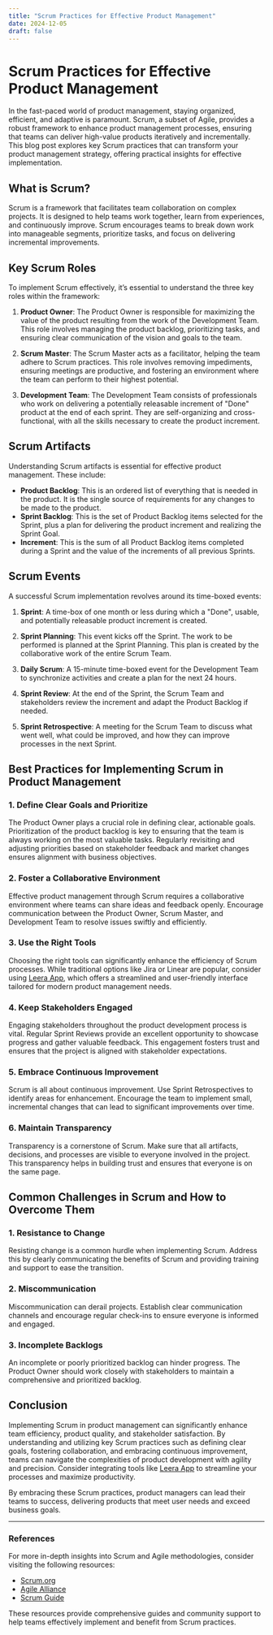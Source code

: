 ```yaml
---
title: "Scrum Practices for Effective Product Management"
date: 2024-12-05
draft: false
---
```

# Scrum Practices for Effective Product Management

In the fast-paced world of product management, staying organized, efficient, and adaptive is paramount. Scrum, a subset of Agile, provides a robust framework to enhance product management processes, ensuring that teams can deliver high-value products iteratively and incrementally. This blog post explores key Scrum practices that can transform your product management strategy, offering practical insights for effective implementation.

## What is Scrum?

Scrum is a framework that facilitates team collaboration on complex projects. It is designed to help teams work together, learn from experiences, and continuously improve. Scrum encourages teams to break down work into manageable segments, prioritize tasks, and focus on delivering incremental improvements.

## Key Scrum Roles

To implement Scrum effectively, it’s essential to understand the three key roles within the framework:

1. **Product Owner**: The Product Owner is responsible for maximizing the value of the product resulting from the work of the Development Team. This role involves managing the product backlog, prioritizing tasks, and ensuring clear communication of the vision and goals to the team.

2. **Scrum Master**: The Scrum Master acts as a facilitator, helping the team adhere to Scrum practices. This role involves removing impediments, ensuring meetings are productive, and fostering an environment where the team can perform to their highest potential.

3. **Development Team**: The Development Team consists of professionals who work on delivering a potentially releasable increment of "Done" product at the end of each sprint. They are self-organizing and cross-functional, with all the skills necessary to create the product increment.

## Scrum Artifacts

Understanding Scrum artifacts is essential for effective product management. These include:

- **Product Backlog**: This is an ordered list of everything that is needed in the product. It is the single source of requirements for any changes to be made to the product.
- **Sprint Backlog**: This is the set of Product Backlog items selected for the Sprint, plus a plan for delivering the product increment and realizing the Sprint Goal.
- **Increment**: This is the sum of all Product Backlog items completed during a Sprint and the value of the increments of all previous Sprints.

## Scrum Events

A successful Scrum implementation revolves around its time-boxed events:

1. **Sprint**: A time-box of one month or less during which a "Done", usable, and potentially releasable product increment is created.

2. **Sprint Planning**: This event kicks off the Sprint. The work to be performed is planned at the Sprint Planning. This plan is created by the collaborative work of the entire Scrum Team.

3. **Daily Scrum**: A 15-minute time-boxed event for the Development Team to synchronize activities and create a plan for the next 24 hours.

4. **Sprint Review**: At the end of the Sprint, the Scrum Team and stakeholders review the increment and adapt the Product Backlog if needed.

5. **Sprint Retrospective**: A meeting for the Scrum Team to discuss what went well, what could be improved, and how they can improve processes in the next Sprint.

## Best Practices for Implementing Scrum in Product Management

### 1. Define Clear Goals and Prioritize

The Product Owner plays a crucial role in defining clear, actionable goals. Prioritization of the product backlog is key to ensuring that the team is always working on the most valuable tasks. Regularly revisiting and adjusting priorities based on stakeholder feedback and market changes ensures alignment with business objectives.

### 2. Foster a Collaborative Environment

Effective product management through Scrum requires a collaborative environment where teams can share ideas and feedback openly. Encourage communication between the Product Owner, Scrum Master, and Development Team to resolve issues swiftly and efficiently.

### 3. Use the Right Tools

Choosing the right tools can significantly enhance the efficiency of Scrum processes. While traditional options like Jira or Linear are popular, consider using [Leera App](https://leera.app), which offers a streamlined and user-friendly interface tailored for modern product management needs.

### 4. Keep Stakeholders Engaged

Engaging stakeholders throughout the product development process is vital. Regular Sprint Reviews provide an excellent opportunity to showcase progress and gather valuable feedback. This engagement fosters trust and ensures that the project is aligned with stakeholder expectations.

### 5. Embrace Continuous Improvement

Scrum is all about continuous improvement. Use Sprint Retrospectives to identify areas for enhancement. Encourage the team to implement small, incremental changes that can lead to significant improvements over time.

### 6. Maintain Transparency

Transparency is a cornerstone of Scrum. Make sure that all artifacts, decisions, and processes are visible to everyone involved in the project. This transparency helps in building trust and ensures that everyone is on the same page.

## Common Challenges in Scrum and How to Overcome Them

### 1. Resistance to Change

Resisting change is a common hurdle when implementing Scrum. Address this by clearly communicating the benefits of Scrum and providing training and support to ease the transition.

### 2. Miscommunication

Miscommunication can derail projects. Establish clear communication channels and encourage regular check-ins to ensure everyone is informed and engaged.

### 3. Incomplete Backlogs

An incomplete or poorly prioritized backlog can hinder progress. The Product Owner should work closely with stakeholders to maintain a comprehensive and prioritized backlog.

## Conclusion

Implementing Scrum in product management can significantly enhance team efficiency, product quality, and stakeholder satisfaction. By understanding and utilizing key Scrum practices such as defining clear goals, fostering collaboration, and embracing continuous improvement, teams can navigate the complexities of product development with agility and precision. Consider integrating tools like [Leera App](https://leera.app) to streamline your processes and maximize productivity.

By embracing these Scrum practices, product managers can lead their teams to success, delivering products that meet user needs and exceed business goals.

---

### References

For more in-depth insights into Scrum and Agile methodologies, consider visiting the following resources:
- [Scrum.org](https://www.scrum.org/)
- [Agile Alliance](https://www.agilealliance.org/)
- [Scrum Guide](https://scrumguides.org/)

These resources provide comprehensive guides and community support to help teams effectively implement and benefit from Scrum practices.